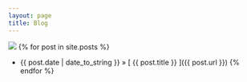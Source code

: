 ```yaml
---
layout: page
title: Blog
---
```

<a href="https://www.poetryfoundation.org/poems/45723/theres-a-certain-slant-of-light-320"><img src = "https://user-images.githubusercontent.com/45428531/100492602-ce3d9900-30fb-11eb-9ebe-2f4b26d9bca1.jpg"></a>
{% for post in site.posts %}
  * {{ post.date | date_to_string }} &raquo; [ {{ post.title }} ]({{ post.url }})
{% endfor %}

